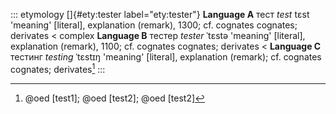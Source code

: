 ::: etymology
[]{#ety:tester label="ety:tester"} **Language A** тест *test* tɛst
'meaning' \[literal\], explanation (remark), 1300; cf. cognates
cognates; derivates \< complex **Language B** тестер *tester* ˈtɛstə
'meaning' \[literal\], explanation (remark), 1100; cf. cognates
cognates; derivates \< **Language C** тестинг *testing* ˈtɛstɪŋ
'meaning' \[literal\], explanation (remark); cf. cognates cognates;
derivates[^1]
:::

[^1]: @oed [test1]; @oed [test2]; @oed [test2]
